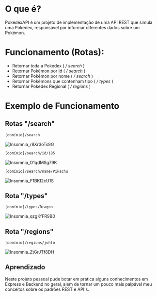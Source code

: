 # O que é?
PokedexAPI é um projeto de implementação de uma API REST que simula uma Pokedex, responsável por informar diferentes dados sobre um Pokémon.

# Funcionamento (Rotas):
- Retornar toda a Pokedex ( _/ search_ )
- Retornar Pokémon por Id ( _/ search_ )
- Retornar Pokémon por nome ( _/ search_ )
- Retornar Pokémons que contenham tipo ( _/ types_ )
- Retornar Pokedex Regional ( _/ regions_ )

# Exemplo de Funcionamento

## Rotas "/search"
```sh
[domínio]/search
```
![Insomnia_r8Xr3oTs9G](https://user-images.githubusercontent.com/68029637/101536031-3734d480-3978-11eb-9a74-198039e6781b.png)

```sh
[domínio]/search/id/185
```

![Insomnia_O1qdMSg79K](https://user-images.githubusercontent.com/68029637/101536110-516eb280-3978-11eb-8317-dcde663ba26a.png)

```sh
[domínio]/search/name/Pikachu
```

![Insomnia_F1BKI2cU1S](https://user-images.githubusercontent.com/68029637/101536163-66e3dc80-3978-11eb-9725-03d2b0feb17d.png)

## Rota "/types"

```sh
[domínio]/types/Dragon
```

![Insomnia_qzgKfFR9B0](https://user-images.githubusercontent.com/68029637/101536240-7fec8d80-3978-11eb-9066-4950677f3a24.png)

## Rota "/regions"

```sh
[domínio]/regions/johto
```

![Insomnia_ZtGrJTf8DH](https://user-images.githubusercontent.com/68029637/101536306-9692e480-3978-11eb-9d11-6fa3b1083076.png)

## Aprendizado
Neste projeto pessoal pude botar em prática alguns conhecimentos em Express e Backend no geral, além de tornar um pouco mais palpável meu conceitos sobre os padrões REST e API's.
